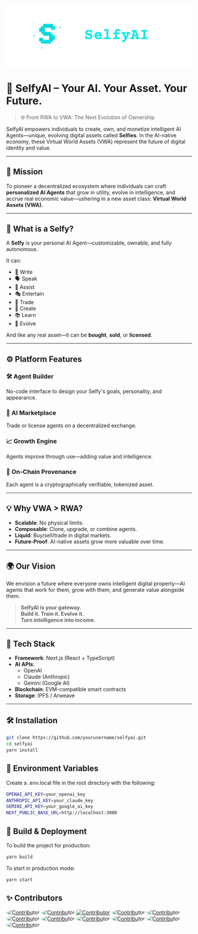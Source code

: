 <p align="center">
<img src="./SelfyAI.png" width="512">
</p>

# 🧠 SelfyAI – Your AI. Your Asset. Your Future.

> 🌐 From RWA to VWA: The Next Evolution of Ownership

SelfyAI empowers individuals to create, own, and monetize intelligent AI Agents—unique, evolving digital assets called **Selfies**. In the AI-native economy, these Virtual World Assets (VWA) represent the future of digital identity and value.

---

## 🎯 Mission

To pioneer a decentralized ecosystem where individuals can craft **personalized AI Agents** that grow in utility, evolve in intelligence, and accrue real economic value—ushering in a new asset class: **Virtual World Assets (VWA).**

---

## 🧬 What is a Selfy?

A **Selfy** is your personal AI Agent—customizable, ownable, and fully autonomous.

It can:
- 📝 Write
- 🗣️ Speak
- 🤖 Assist
- 🎭 Entertain
- 💱 Trade
- 🎨 Create
- 📚 Learn
- 🔄 Evolve

And like any real asset—it can be **bought**, **sold**, or **licensed**.

---

## ⚙️ Platform Features

### 🛠️ Agent Builder
No-code interface to design your Selfy's goals, personality, and appearance.

### 🔄 AI Marketplace
Trade or license agents on a decentralized exchange.

### 📈 Growth Engine
Agents improve through use—adding value and intelligence.

### 🔗 On-Chain Provenance
Each agent is a cryptographically verifiable, tokenized asset.

---

## 💡 Why VWA > RWA?

- **Scalable**: No physical limits.
- **Composable**: Clone, upgrade, or combine agents.
- **Liquid**: Buy/sell/trade in digital markets.
- **Future-Proof**: AI-native assets grow more valuable over time.

---

## 🌍 Our Vision

We envision a future where everyone owns intelligent digital property—AI agents that work for them, grow with them, and generate value alongside them.

> **SelfyAI is your gateway.**  
> **Build it. Train it. Evolve it.**  
> **Turn intelligence into income.**

---

## 🧩 Tech Stack

- **Framework**: Next.js (React + TypeScript)
- **AI APIs**:
  - OpenAI
  - Claude (Anthropic)
  - Gemini (Google AI)
- **Blockchain**: EVM-compatible smart contracts
- **Storage**: IPFS / Arweave

---

## 🛠 Installation

```bash
git clone https://github.com/yourusername/selfyai.git
cd selfyai
yarn install
 ```

## 🔧 Environment Variables

Create a .env.local file in the root directory with the following:

```bash
OPENAI_API_KEY=your_openai_key
ANTHROPIC_API_KEY=your_claude_key
GEMINI_API_KEY=your_google_ai_key
NEXT_PUBLIC_BASE_URL=http://localhost:3000
 ```
## 🧪 Build & Deployment

To build the project for production:

```bash
yarn build
 ```

To start in production mode:
```bash
yarn start
 ```

## ✨ Contributors
<a href="https://github.com/transitive-bullshit"><img src="https://avatars.githubusercontent.com/u/552829?v=4" alt="Contributor" style="width:8%; border-radius: 50%;"/></a>
<a href="https://github.com/HenryHengZJ"><img src="https://avatars.githubusercontent.com/u/26460777?v=4" alt="Contributor" style="width:8%; border-radius: 100%;"/></a>
<a href="https://github.com/feder-cr"><img src="https://avatars.githubusercontent.com/u/85809106?v=4" alt="Contributor" style="width:8%; border-radius: 10%;"/></a>
<a href="https://github.com/Dr-Left"><img src="https://avatars.githubusercontent.com/u/39025643?v=4" alt="Contributor" style="width:8%; border-radius: 50%;"/></a>
<a href="https://github.com/frdel"><img src="https://avatars.githubusercontent.com/u/38891707?v=4" alt="Contributor" style="width:8%; border-radius: 50%;"/></a>
<a href="https://github.com/suhasdeshpande"><img src="https://avatars.githubusercontent.com/u/606167?v=4" alt="Contributor" style="width:8%; border-radius: 50%;"/></a>
<a href="https://github.com/ValentaTomas"><img src="https://avatars.githubusercontent.com/u/49156497?v=4" alt="Contributor" style="width:8%; border-radius: 50%;"/></a>
<a href="https://github.com/NirDiamant"><img src="https://avatars.githubusercontent.com/u/28316913?v=4" alt="Contributor" style="width:8%; border-radius: 50%;"/></a>
<a href="hhttps://github.com/tonykipkemboi"><img src="https://avatars.githubusercontent.com/u/64493665?v=4" alt="Contributor" style="width:8%; border-radius: 50%;"/></a>
<a href="https://github.com/mayooear"><img src="https://avatars.githubusercontent.com/u/107035552?v=4" alt="Contributor" style="width:8%; border-radius: 50%;"/></a>
<a href="https://github.com/Fosowl"><img src="https://avatars.githubusercontent.com/u/49105846?v=4" alt="Contributor" style="width:8%; border-radius: 50%;"/></a>

